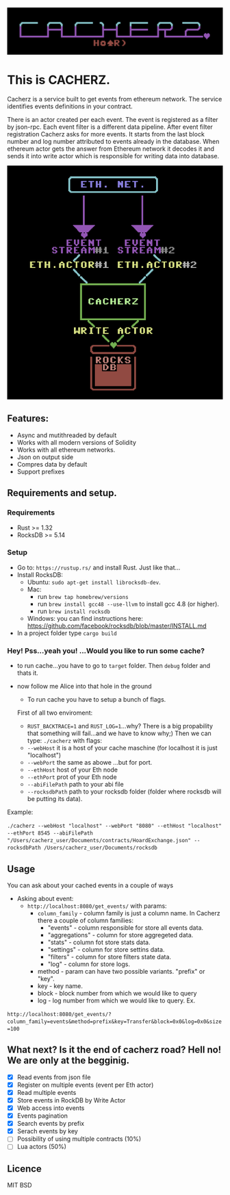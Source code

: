 ![alt text](./cacherz_logo.png)


# This is CACHERZ.

Cacherz is a service built to get events from ethereum network. The service identifies events definitions in your contract.

There is an actor created per each event. The event is registered as a filter by json-rpc. Each event filter is a different data pipeline. After event filter registration Cacherz asks for more events. It starts from the last block number and log number attributed to events already in the database. When ethereum actor gets the answer from Ethereum network it decodes it and sends it into write actor which is responsible for writing data into database. 


![alt text](cacherz_schema.png)


## Features:

* Async and mutithreaded by default
* Works with all modern versions of Solidity
* Works with all ethereum networks.
* Json on output side
* Compres data by default
* Support prefixes

## Requirements and setup.

### Requirements
* Rust >= 1.32
* RocksDB >= 5.14

### Setup
* Go to: `https://rustup.rs/` and install Rust. Just like that...
* Install RocksDB:
  * Ubuntu: `sudo apt-get install librocksdb-dev`. 
  * Mac: 
    * run `brew tap homebrew/versions`
    * run `brew install gcc48 --use-llvm` to install gcc 4.8 (or higher).
    * run `brew install rocksdb`
  * Windows: you can find instructions here: https://github.com/facebook/rocksdb/blob/master/INSTALL.md
* In a project folder type `cargo build`

### Hey! Pss...yeah you! ...Would you like to run some cache? 

* to run cache...you have to go to `target` folder. Then `debug` folder and thats it. 
* now follow me Alice into that hole in the ground
    * To run cache you have to setup a bunch of flags. 

    First of all two enviroment: 
  * `RUST_BACKTRACE=1` and `RUST_LOG=1`...why? There is a big propability that something will fail...and we have to know why;)
  Then we can type: `./cacherz` with flags:
  * `--webHost` it is a host of your cache maschine (for localhost it is just "localhost")
  * `--webPort` the same as abowe ...but for port.
  *   `--ethHost` host of your Eth node
  *    `--ethPort` prot of your Eth node
  *  `--abiFilePath` path to your abi file 
  *  `--rocksdbPath` path to your rocksdb folder (folder where rocksdb will be putting its data).


Example: 

`./cacherz --webHost "localhost" --webPort "8080" --ethHost "localhost" --ethPort 8545 --abiFilePath "/Users/cacherz_user/Documents/contracts/HoardExchange.json" --rocksdbPath /Users/cacherz_user/Documents/rocksdb`

## Usage

You can ask about your cached events in a couple of ways

  * Asking about event:
    * `http://localhost:8080/get_events/` with params:
      * `column_family` - column family is just a column name. In Cacherz there a couple of column families: 
        * "events" - column responsible for store all events data.
        * "aggregations" - column for store aggregeted data.
        *  "stats" - column fot store stats data.
        *   "settings" - column for store settins data.
        *   "filters" - column for store filters state data.
        *    "log" - column for store logs.
      * method - param can have two possible variants. "prefix" or "key".
      * key - key name.
      * block - block number from which we would like to query
      * log - log number from which we would like to query. 
  Ex.

  `http://localhost:8080/get_events/?column_family=events&method=prefix&key=Transfer&block=0x0&log=0x0&size=100`
## What next? Is it the end of cacherz road? Hell no! We are only at the begginig. 

- [x] Read events from json file
- [x] Register on multiple events (event per Eth actor)
- [x] Read multiple events
- [x] Store events in RockDB by Write Actor
- [x] Web access into events
- [x] Events pagination
- [x] Search events by prefix
- [x] Serach events by key
- [ ] Possibility of using multiple contracts (10%)
- [ ] Lua actors (50%)

## Licence
  MIT BSD